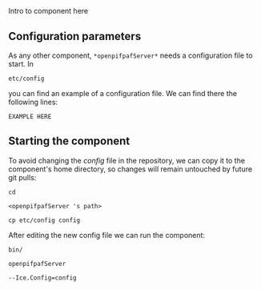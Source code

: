 ```
```
#
``` openpifpafServer
```
Intro to component here


## Configuration parameters
As any other component,
``` *openpifpafServer* ```
needs a configuration file to start. In

    etc/config

you can find an example of a configuration file. We can find there the following lines:

    EXAMPLE HERE

    
## Starting the component
To avoid changing the *config* file in the repository, we can copy it to the component's home directory, so changes will remain untouched by future git pulls:

    cd

``` <openpifpafServer 's path> ```

    cp etc/config config
    
After editing the new config file we can run the component:

    bin/

```openpifpafServer ```

    --Ice.Config=config
